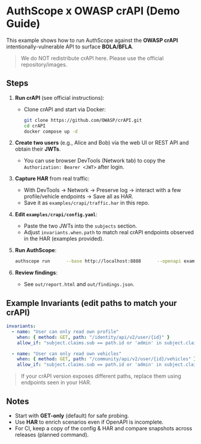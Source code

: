 
# AuthScope x OWASP crAPI (Demo Guide)

This example shows how to run AuthScope against the **OWASP crAPI** intentionally-vulnerable API to surface **BOLA/BFLA**.

> We do NOT redistribute crAPI here. Please use the official repository/images.

## Steps

1) **Run crAPI** (see official instructions):
   - Clone crAPI and start via Docker:
     ```bash
     git clone https://github.com/OWASP/crAPI.git
     cd crAPI
     docker compose up -d
     ```

2) **Create two users** (e.g., Alice and Bob) via the web UI or REST API and obtain their **JWTs**.
   - You can use browser DevTools (Network tab) to copy the `Authorization: Bearer <JWT>` after login.

3) **Capture HAR** from real traffic:
   - With DevTools → Network → Preserve log → interact with a few profile/vehicle endpoints → Save all as HAR.
   - Save it as `examples/crapi/traffic.har` in this repo.

4) **Edit `examples/crapi/config.yaml`**:
   - Paste the two JWTs into the `subjects` section.
   - Adjust `invariants.when.path` to match real crAPI endpoints observed in the HAR (examples provided).

5) **Run AuthScope**:
   ```bash
   authscope run      --base http://localhost:8888      --openapi examples/crapi/openapi-minimal.yaml      --config examples/crapi/config.yaml      --har examples/crapi/traffic.har      --out out
   ```

6) **Review findings**:
   - See `out/report.html` and `out/findings.json`.

## Example Invariants (edit paths to match your crAPI)
```yaml
invariants:
  - name: "User can only read own profile"
    when: { method: GET, path: "/identity/api/v2/user/{id}" }
    allow_if: "subject.claims.sub == path.id or 'admin' in subject.claims.roles"

  - name: "User can only read own vehicles"
    when: { method: GET, path: "/community/api/v2/user/{id}/vehicles" }
    allow_if: "subject.claims.sub == path.id or 'admin' in subject.claims.roles"
```
> If your crAPI version exposes different paths, replace them using endpoints seen in your HAR.

## Notes
- Start with **GET-only** (default) for safe probing.
- Use **HAR** to enrich scenarios even if OpenAPI is incomplete.
- For CI, keep a copy of the config & HAR and compare snapshots across releases (planned command).
